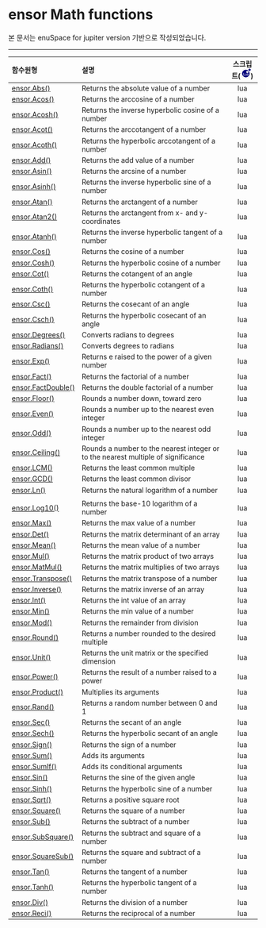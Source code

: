 # ensor Math functions

본 문서는 enuSpace for jupiter version 기반으로 작성되었습니다.

---

| 함수원형 | 설명 | 스크립트\(![](/assets/lua.png)\) |
| :--- | :--- | :---: |
| [ ensor.Abs\(\)](//statistics/abs.html) | Returns the absolute value of a number | lua |
| [ ensor.Acos\(\)](//statistics/acos.html) | Returns the arccosine of a number | lua |
| [ ensor.Acosh\(\)](//statistics/acosh.html) | Returns the inverse hyperbolic cosine of a number | lua |
| [ ensor.Acot\(\)](//statistics/acot.html) | Returns the arccotangent of a number | lua |
| [ ensor.Acoth\(\)](//statistics/acoth.html) | Returns the hyperbolic arccotangent of a number | lua |
| [ ensor.Add\(\)](//statistics/add.html) | Returns the add value of a number | lua |
| [ ensor.Asin\(\)](//statistics/asin.html) | Returns the arcsine of a number | lua |
| [ ensor.Asinh\(\)](//statistics/asinh.html) | Returns the inverse hyperbolic sine of a number | lua |
| [ ensor.Atan\(\)](//statistics/atan.html) | Returns the arctangent of a number | lua |
| [ ensor.Atan2\(\)](//statistics/atan2.html) | Returns the arctangent from x- and y-coordinates | lua |
| [ ensor.Atanh\(\)](//statistics/atanh.html) | Returns the inverse hyperbolic tangent of a number | lua |
| [ ensor.Cos\(\)](//statistics/cos.html) | Returns the cosine of a number | lua |
| [ ensor.Cosh\(\)](//statistics/cosh.html) | Returns the hyperbolic cosine of a number | lua |
| [ ensor.Cot\(\)](//statistics/cot.html) | Returns the cotangent of an angle | lua |
| [ ensor.Coth\(\)](//statistics/coth.html) | Returns the hyperbolic cotangent of a number | lua |
| [ ensor.Csc\(\)](//statistics/csc.html) | Returns the cosecant of an angle | lua |
| [ ensor.Csch\(\)](//statistics/csch.html) | Returns the hyperbolic cosecant of an angle | lua |
| [ ensor.Degrees\(\)](//statistics/degrees.html) | Converts radians to degrees | lua |
| [ ensor.Radians\(\)](//statistics/radians.html) | Converts degrees to radians | lua |
| [ ensor.Exp\(\)](//statistics/exp.html) | Returns e raised to the power of a given number | lua |
| [ ensor.Fact\(\)](//statistics/fact.html) | Returns the factorial of a number | lua |
| [ ensor.FactDouble\(\)](//statistics/factdouble.html) | Returns the double factorial of a number | lua |
| [ ensor.Floor\(\)](//statistics/floor.html) | Rounds a number down, toward zero | lua |
| [ ensor.Even\(\)](//statistics/even.html) | Rounds a number up to the nearest even integer | lua |
| [ ensor.Odd\(\)](//statistics/odd.html) | Rounds a number up to the nearest odd integer | lua |
| [ ensor.Ceiling\(\)](//statistics/ceiling.html) | Rounds a number to the nearest integer or to the nearest multiple of significance | lua |
| [ ensor.LCM\(\)](//statistics/lcm.html) | Returns the least common multiple | lua |
| [ ensor.GCD\(\)](//statistics/gcd.html) | Returns the least common divisor | lua |
| [ ensor.Ln\(\)](//statistics/ln.html) | Returns the natural logarithm of a number | lua |
| [ ](//statistics/log.html) |  |  |
| [ ensor.Log10\(\)](//statistics/log10.html) | Returns the base-10 logarithm of a number | lua |
| [ ensor.Max\(\)](//statistics/max.html) | Returns the max value of a number | lua |
| [ ensor.Det\(\)](//statistics/det.html) | Returns the matrix determinant of an array | lua |
| [ ensor.Mean\(\)](//statistics/mean.html) | Returns the mean value of a number | lua |
| [ ensor.Mul\(\)](//statistics/mul.html) | Returns the matrix product of two arrays | lua |
| [ ensor.MatMul\(\)](//statistics/matmul.html) | Returns the matrix multiplies of two arrays | lua |
| [ ensor.Transpose\(\)](//statistics/transpose.html) | Returns the matrix transpose of a number | lua |
| [ ensor.Inverse\(\)](//statistics/inverse.html) | Returns the matrix inverse of an array | lua |
| [ ensor.Int\(\)](//statistics/int.html) | Returns the int value of an array | lua |
| [ ensor.Min\(\)](//statistics/min.html) | Returns the min value of a number | lua |
| [ ensor.Mod\(\)](//statistics/mod.html) | Returns the remainder from division | lua |
| [ ensor.Round\(\)](//statistics/round.html) | Returns a number rounded to the desired multiple | lua |
| [ ensor.Unit\(\)](//statistics/unit.html) | Returns the unit matrix or the specified dimension | lua |
| [ ensor.Power\(\)](//statistics/power.html) | Returns the result of a number raised to a power | lua |
| [ ensor.Product\(\)](//statistics/product.html) | Multiplies its arguments | lua |
| [ ensor.Rand\(\)](//statistics/rand.html) | Returns a random number between 0 and 1 | lua |
| [ ensor.Sec\(\)](//statistics/sec.html) | Returns the secant of an angle | lua |
| [ ensor.Sech\(\)](//statistics/sech.html) | Returns the hyperbolic secant of an angle | lua |
| [ ensor.Sign\(\)](//statistics/sign.html) | Returns the sign of a number | lua |
| [ ensor.Sum\(\)](//statistics/sum.html) | Adds its arguments | lua |
| [ ensor.SumIf\(\)](//statistics/sumif.html) | Adds its conditional arguments | lua |
| [ ensor.Sin\(\)](//statistics/sin.html) | Returns the sine of the given angle | lua |
| [ ensor.Sinh\(\)](//statistics/sinh.html) | Returns the hyperbolic sine of a number | lua |
| [ ensor.Sqrt\(\)](//statistics/sqrt.html) | Returns a positive square root | lua |
| [ ensor.Square\(\)](//statistics/square.html) | Returns the square of a number | lua |
| [ ensor.Sub\(\)](//statistics/square.html) | Returns the subtract of a number | lua |
| [ ensor.SubSquare\(\)](//statistics/subsquare.html) | Returns the subtract and square of a number | lua |
| [ ensor.SquareSub\(\)](//statistics/squaresub.html) | Returns the square and subtract of a number | lua |
| [ ensor.Tan\(\)](//statistics/tan.html) | Returns the tangent of a number | lua |
| [ ensor.Tanh\(\)](//statistics/tanh.html) | Returns the hyperbolic tangent of a number | lua |
| [ ensor.Div\(\)](//statistics/div.html) | Returns the division of a number | lua |
| [ ensor.Reci\(\)](//statistics/reci.html) | Returns the reciprocal of a number | lua |



